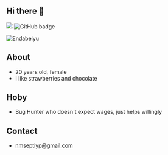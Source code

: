 ## Hi there 👋

![](https://komarev.com/ghpvc/?username=zyyyxptrr&label=zyyyxptrr+profile+visitor&style=for-the-badge)
<img src="https://img.shields.io/github/followers/zyyyxptrr?label=Followers&logo=GitHub&style=for-the-badge" alt="GitHub badge" />

   <img alt="Endabelyu" src="https://readme-typing-svg.herokuapp.com/?lines=zyyyxptrr;Cyber-Security-Researcher&font=Fira%20Code&width=440&height=45&color=68C3D4&vCenter=true&size=21"></a>
   
## About

- 20 years old, female
- I like strawberries and chocolate

## Hoby

- Bug Hunter who doesn't expect wages, just helps willingly
  
## Contact

- nmseptiyp@gmail.com
